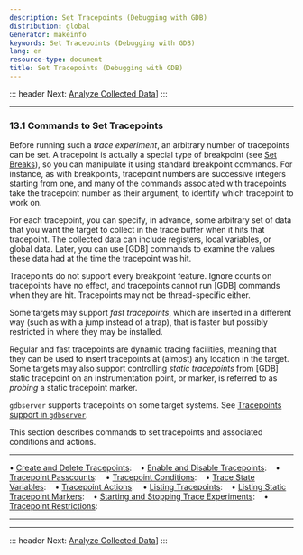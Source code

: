 ```yaml
---
description: Set Tracepoints (Debugging with GDB)
distribution: global
Generator: makeinfo
keywords: Set Tracepoints (Debugging with GDB)
lang: en
resource-type: document
title: Set Tracepoints (Debugging with GDB)
---
```

::: header
Next: [Analyze Collected Data](Analyze-Collected-Data.html#Analyze-Collected-Data)]
:::

---

### 13.1 Commands to Set Tracepoints

Before running such a *trace experiment*, an arbitrary number of tracepoints can be set. A tracepoint is actually a special type of breakpoint (see [Set Breaks](Set-Breaks.html#Set-Breaks)), so you can manipulate it using standard breakpoint commands. For instance, as with breakpoints, tracepoint numbers are successive integers starting from one, and many of the commands associated with tracepoints take the tracepoint number as their argument, to identify which tracepoint to work on.

For each tracepoint, you can specify, in advance, some arbitrary set of data that you want the target to collect in the trace buffer when it hits that tracepoint. The collected data can include registers, local variables, or global data. Later, you can use [GDB] commands to examine the values these data had at the time the tracepoint was hit.

Tracepoints do not support every breakpoint feature. Ignore counts on tracepoints have no effect, and tracepoints cannot run [GDB] commands when they are hit. Tracepoints may not be thread-specific either.

Some targets may support *fast tracepoints*, which are inserted in a different way (such as with a jump instead of a trap), that is faster but possibly restricted in where they may be installed.

Regular and fast tracepoints are dynamic tracing facilities, meaning that they can be used to insert tracepoints at (almost) any location in the target. Some targets may also support controlling *static tracepoints* from [GDB] static tracepoint on an instrumentation point, or marker, is referred to as *probing* a static tracepoint marker.

`gdbserver` supports tracepoints on some target systems. See [Tracepoints support in `gdbserver`](Server.html#Server).

This section describes commands to set tracepoints and associated conditions and actions.

---

• [Create and Delete Tracepoints](Create-and-Delete-Tracepoints.html#Create-and-Delete-Tracepoints):                                   
• [Enable and Disable Tracepoints](Enable-and-Disable-Tracepoints.html#Enable-and-Disable-Tracepoints):                                
• [Tracepoint Passcounts](Tracepoint-Passcounts.html#Tracepoint-Passcounts):                                                           
• [Tracepoint Conditions](Tracepoint-Conditions.html#Tracepoint-Conditions):                                                           
• [Trace State Variables](Trace-State-Variables.html#Trace-State-Variables):                                                           
• [Tracepoint Actions](Tracepoint-Actions.html#Tracepoint-Actions):                                                                    
• [Listing Tracepoints](Listing-Tracepoints.html#Listing-Tracepoints):                                                                 
• [Listing Static Tracepoint Markers](Listing-Static-Tracepoint-Markers.html#Listing-Static-Tracepoint-Markers):                       
• [Starting and Stopping Trace Experiments](Starting-and-Stopping-Trace-Experiments.html#Starting-and-Stopping-Trace-Experiments):     
• [Tracepoint Restrictions](Tracepoint-Restrictions.html#Tracepoint-Restrictions):                                                                    

---

---

::: header
Next: [Analyze Collected Data](Analyze-Collected-Data.html#Analyze-Collected-Data)]
:::
